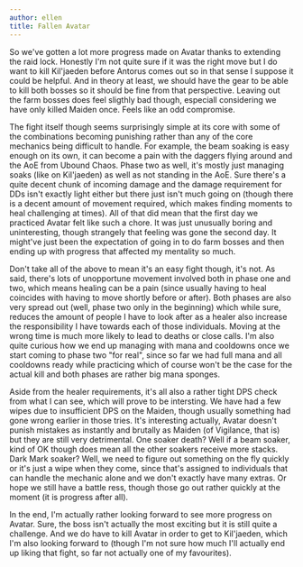 ```yaml
---
author: ellen
title: Fallen Avatar
---
```


So we've gotten a lot more progress made on Avatar thanks to extending the raid lock. Honestly I'm not quite sure if it was the right move but I do want to kill Kil'jaeden before Antorus comes out so in that sense I suppose it could be helpful. And in theory at least, we should have the gear to be able to kill both bosses so it should be fine from that perspective. Leaving out the farm bosses does feel sligthly bad though, especiall considering we have only killed Maiden once. Feels like an odd compromise.

The fight itself though seems surprisingly simple at its core with some of the combinations becoming punishing rather than any of the core mechanics being difficult to handle. For example, the beam soaking is easy enough on its own, it can become a pain with the daggers flying around and the AoE from Ubound Chaos. Phase two as well, it's mostly just managing soaks (like on Kil'jaeden) as well as not standing in the AoE. Sure there's a quite decent chunk of incoming damage and the damage requirement for DDs isn't exactly light either but there just isn't much going on (though there is a decent amount of movement required, which makes finding moments to heal challenging at times). All of that did mean that the first day we practiced Avatar felt like such a chore. It was just unusually boring and uninteresting, though strangely that feeling was gone the second day. It might've just been the expectation of going in to do farm bosses and then ending up with progress that affected my mentality so much.

Don't take all of the above to mean it's an easy fight though, it's not. As said, there's lots of unopportune movement involved both in phase one and two, which means healing can be a pain (since usually having to heal coincides with having to move shortly before or after). Both phases are also very spread out (well, phase two only in the beginning) which while sure, reduces the amount of people I have to look after as a healer also increase the responsibility I have towards each of those individuals. Moving at the wrong time is much more likely to lead to deaths or close calls. I'm also quite curious how we end up managing with mana and cooldowns once we start coming to phase two "for real", since so far we had full mana and all cooldowns ready while practicing which of course won't be the case for the actual kill and both phases are rather big mana sponges.

Aside from the healer requirements, it's all also a rather tight DPS check from what I can see, which will prove to be intersting. We have had a few wipes due to insufficient DPS on the Maiden, though usually something had gone wrong earlier in those tries. It's interesting actually, Avatar doesn't punish mistakes as instantly and brutally as Maiden (of Vigilance, that is) but they are still very detrimental. One soaker death? Well if a beam soaker, kind of OK though does mean all the other soakers receive more stacks. Dark Mark soaker? Well, we need to figure out something on the fly quickly or it's just a wipe when they come, since that's assigned to individuals that can handle the mechanic alone and we don't exactly have many extras. Or hope we still have a battle ress, though those go out rather quickly at the moment (it is progress after all).

In the end, I'm actually rather looking forward to see more progress on Avatar. Sure, the boss isn't actually the most exciting but it is still quite a challenge. And we do have to kill Avatar in order to get to Kil'jaeden, which I'm also looking forward to (though I'm not sure how much I'll actually end up liking that fight, so far not actually one of my favourites).